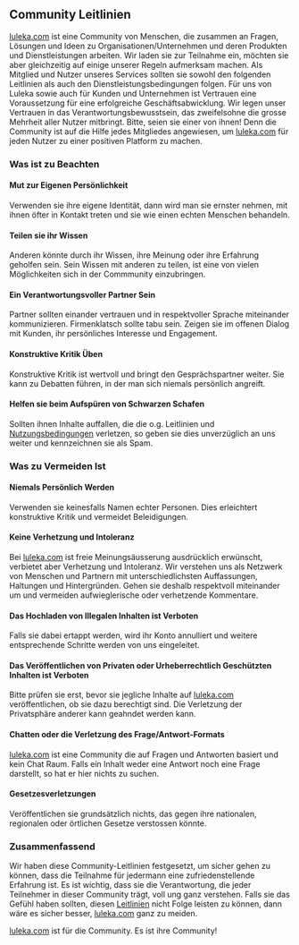 ## Community Leitlinien

[luleka.com](/) ist eine Community von Menschen, die zusammen an Fragen, Lösungen und Ideen zu Organisationen/Unternehmen und deren Produkten und Dienstleistungen arbeiten.  Wir laden sie zur Teilnahme ein, möchten sie aber gleichzeitig auf einige unserer Regeln aufmerksam machen. Als Mitglied und Nutzer unseres Services sollten sie sowohl den folgenden Leitlinien als auch den Dienstleistungsbedingungen folgen. Für uns von Luleka sowie auch für Kunden und Unternehmen ist Vertrauen eine Voraussetzung für eine erfolgreiche Geschäftsabwicklung. Wir legen unser Vertrauen in das Verantwortungsbewusstsein, das zweifelsohne die grosse Mehrheit aller Nutzer mitbringt. Bitte, seien sie einer von ihnen! Denn die Community ist auf die Hilfe jedes Mitgliedes angewiesen, um [luleka.com](/) für jeden Nutzer zu einer positiven Platform zu machen.

### Was ist zu Beachten

#### Mut zur Eigenen Persönlichkeit

Verwenden sie ihre eigene Identität, dann wird man sie ernster nehmen, mit ihnen öfter in Kontakt treten und sie wie einen echten Menschen behandeln. 

#### Teilen sie ihr Wissen

Anderen könnte durch ihr Wissen, ihre Meinung oder ihre Erfahrung geholfen sein. Sein Wissen mit anderen zu teilen, ist eine von vielen Möglichkeiten sich in der Commmunity einzubringen.

#### Ein Verantwortungsvoller Partner Sein

Partner sollten einander vertrauen und in respektvoller Sprache miteinander kommunizieren. Firmenklatsch sollte tabu sein. Zeigen sie im offenen Dialog mit Kunden, ihr persönliches Interesse und Engagement.

#### Konstruktive Kritik Üben

Konstruktive Kritik ist wertvoll und bringt den Gesprächspartner weiter. Sie kann zu Debatten führen, in der man sich niemals persönlich angreift. 

#### Helfen sie beim Aufspüren von Schwarzen Schafen

Sollten ihnen Inhalte auffallen, die die o.g. Leitlinien und [Nutzungsbedingungen](/terms-of-service) verletzen, so geben sie dies unverzüglich an uns weiter und kennzeichnen sie als Spam.

### Was zu Vermeiden Ist

#### Niemals Persönlich Werden

Verwenden sie keinesfalls Namen echter Personen. Dies erleichtert konstruktive Kritik und vermeidet Beleidigungen.

#### Keine Verhetzung und Intoleranz

Bei [luleka.com](/) ist freie Meinungsäusserung ausdrücklich erwünscht, verbietet aber Verhetzung und Intoleranz. Wir verstehen uns als Netzwerk von Menschen und Partnern mit unterschiedlichsten Auffassungen, Haltungen und Hintergründen. Gehen sie deshalb respektvoll miteinander um und vermeiden aufwieglerische oder verhetzende  Kommentare. 

#### Das Hochladen von Illegalen Inhalten ist Verboten

Falls sie dabei ertappt werden, wird ihr Konto annulliert und weitere entsprechende Schritte werden von uns eingeleitet.

#### Das Veröffentlichen von Privaten oder Urheberrechtlich Geschützten Inhalten ist Verboten

Bitte prüfen sie erst, bevor sie jegliche Inhalte auf [luleka.com](/) veröffentlichen, ob sie dazu berechtigt sind. Die Verletzung der Privatsphäre anderer kann geahndet werden kann.

#### Chatten oder die Verletzung des Frage/Antwort-Formats

[luleka.com](/) ist eine Community die auf Fragen und Antworten basiert und kein Chat Raum. Falls ein Inhalt weder eine Antwort noch eine Frage darstellt, so hat er hier nichts zu suchen. 

#### Gesetzesverletzungen

Veröffentlichen sie grundsätzlich nichts, das gegen ihre nationalen, regionalen oder örtlichen Gesetze verstossen könnte.

### Zusammenfassend

Wir haben diese Community-Leitlinien festgesetzt, um sicher gehen zu können, dass die Teilnahme für jedermann eine zufriedenstellende Erfahrung ist. Es ist wichtig, dass sie die Verantwortung, die jeder Teilnehmer in dieser Community trägt, voll ung ganz verstehen. Falls sie das Gefühl haben sollten, diesen [Leitlinien](/guidelines) nicht Folge leisten zu können, dann wäre es sicher besser, [luleka.com](/) ganz zu meiden.

[luleka.com](/) ist für die Community. Es ist ihre Community!
